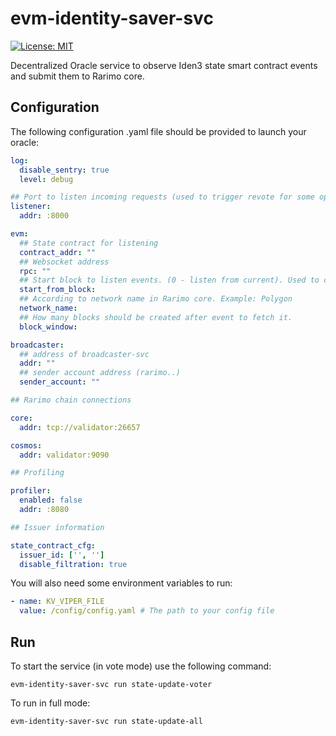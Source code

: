 # evm-identity-saver-svc

[![License: MIT](https://img.shields.io/badge/License-MIT-yellow.svg)](https://opensource.org/licenses/MIT)

Decentralized Oracle service to observe Iden3 state smart contract events and submit them to Rarimo core.

## Configuration
The following configuration .yaml file should be provided to launch your oracle:

```yaml
log:
  disable_sentry: true
  level: debug

## Port to listen incoming requests (used to trigger revote for some operation - rare flow)
listener:
  addr: :8000

evm:
  ## State contract for listening
  contract_addr: ""
  ## Websocket address
  rpc: ""
  ## Start block to listen events. (0 - listen from current). Used to catchup old events. Be careful to use.
  start_from_block:
  ## According to network name in Rarimo core. Example: Polygon
  network_name:
  ## How many blocks should be created after event to fetch it.
  block_window:

broadcaster:
  ## address of broadcaster-svc
  addr: ""
  ## sender account address (rarimo..)
  sender_account: ""

## Rarimo chain connections

core:
  addr: tcp://validator:26657

cosmos:
  addr: validator:9090

## Profiling

profiler:
  enabled: false
  addr: :8080

## Issuer information

state_contract_cfg:
  issuer_id: ['', '']
  disable_filtration: true
```

You will also need some environment variables to run:

```yaml
- name: KV_VIPER_FILE
  value: /config/config.yaml # The path to your config file
```


## Run
To start the service (in vote mode) use the following command:
```shell
evm-identity-saver-svc run state-update-voter
```

To run in full mode:
```shell
evm-identity-saver-svc run state-update-all
```